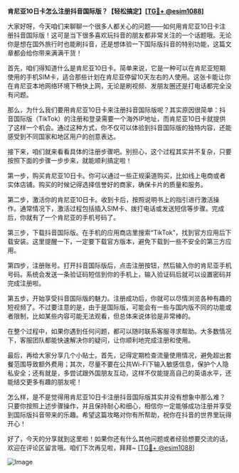 **肯尼亚10日卡怎么注册抖音国际版？【轻松搞定】[[TG💪+ @esim1088](https://t.me/s/esim1088)]**

大家好呀，今天咱们来聊聊一个很多人都关心的问题——如何用肯尼亚10日卡注册抖音国际版！这可是当下很多喜欢玩抖音的朋友都非常关注的一个话题哦。无论你是想在国外旅行时也能刷抖音，还是想体验一下国际版抖音的特别功能，这篇文章都会给你带来满满干货！

首先，咱们得知道什么是肯尼亚10日卡。简单来说，它是一种可以在肯尼亚短期使用的手机SIM卡，适合那些计划在肯尼亚停留10天左右的人使用。这张卡能让你在肯尼亚本地网络环境下畅快上网，无论是刷视频、发朋友圈还是打电话都完全没有问题。

那么，为什么我们要用肯尼亚10日卡来注册抖音国际版呢？其实原因很简单：抖音国际版（TikTok）的注册和登录需要一个海外IP地址，而肯尼亚10日卡就提供了这样一个机会。通过这种方式，你不仅可以体验到抖音国际版的独特内容，还能感受到不同国家和地区用户的创意表达。

接下来，咱们就来看看具体的注册步骤吧。别担心，这个过程其实并不复杂，只要按照下面的步骤一步步来，就能顺利搞定啦！

第一步，购买肯尼亚10日卡。你可以通过一些正规渠道购买，比如线上电商或者实体店铺。购买的时候记得选择信誉好的商家，确保卡片的质量和服务。

第二步，激活你的肯尼亚10日卡。收到卡后，按照说明书上的指引进行激活操作。通常情况下，激活过程包括插入SIM卡、拨打电话或发送短信等步骤。完成后，你就有了一个肯尼亚的手机号码了。

第三步，下载抖音国际版。在手机的应用商店里搜索“TikTok”，找到官方应用后下载安装。这里提醒一下，一定要下载官方版本，避免下载到一些不安全的第三方应用。

第四步，注册账号。打开抖音国际版后，点击注册按钮，然后输入你的肯尼亚手机号码。系统会发送一条验证码短信到你的手机上，输入验证码后就可以设置密码并完成注册啦。

第五步，开始享受抖音国际版的魅力。注册成功后，你就可以尽情浏览各种有趣的短视频了。不过要注意的是，由于是国际版，可能会有一些与国内版不同的功能或者限制，比如某些内容可能无法观看，但总体来说体验是非常棒的。

在整个过程中，如果你遇到任何问题，都可以随时联系客服寻求帮助。大多数情况下，客服团队都能快速解决你的疑问，让你顺利地完成注册和使用。

最后，再给大家分享几个小贴士。首先，记得定期检查流量使用情况，避免超出套餐范围导致额外费用；其次，尽量不要在公共Wi-Fi下输入敏感信息，保护个人隐私安全；还有就是，多尝试跟外国朋友互动，这样不仅能提高自己的英语水平，还能结交更多有趣的朋友呢！

怎么样，是不是觉得用肯尼亚10日卡注册抖音国际版其实并没有想象中那么难？只要你按照上述步骤操作，并且保持耐心和细心，相信你一定能够成功注册并享受到国际版抖音带来的乐趣。希望这篇攻略对你有所帮助，祝你在抖音的世界里玩得开心！

好了，今天的分享就到这里啦！如果你还有什么其他问题或者经验想要交流的话，欢迎在评论区留言哦。咱们下次再见啦，拜拜~ [[TG💪+ @esim1088](https://t.me/s/esim1088)] 

![Image](https://i.postimg.cc/4NQfJmqS/Snipaste-2025-05-13-00-14-12.png)